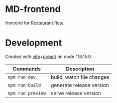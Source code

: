 # MD-frontend
frontend for [Restaurant Rate](https://github.com/Mishayaa/restaurantRate)

# Development
Created with [vite](https://vitejs.dev/)+[preact](https://preactjs.com/) on node ^18.15.0.

| Commands | Description |
| --- | --- |
| `npm run dev` | build, watch file changes |
| `npm run build` | generate release version |
| `npm run preview` | serve release version |
